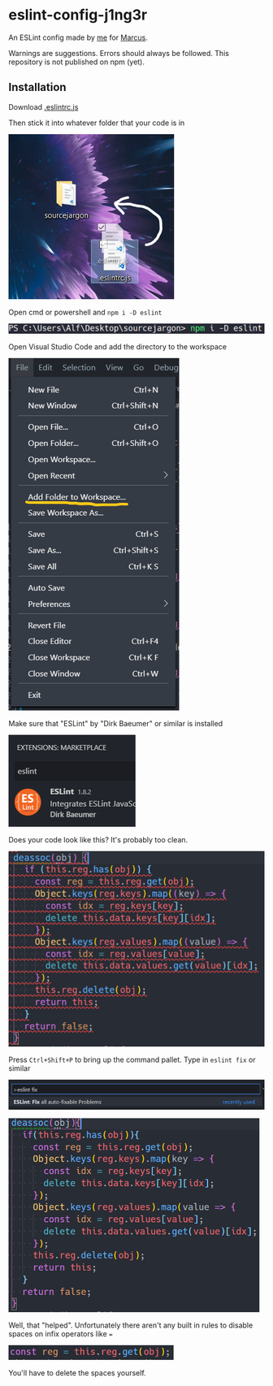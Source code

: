 # eslint-config-j1ng3r

An ESLint config made by [me](https://github.com/Coalpha) for [Marcus](https://github.com/j1ng3r).

Warnings are suggestions.
Errors should always be followed.
This repository is not published on npm (yet).

## Installation

Download [.eslintrc.js](.eslintrc.js)

Then stick it into whatever folder that your code is in

![](2019-03-28-23-57-46.png)

Open cmd or powershell and `npm i -D eslint`

![](2019-03-29-00-10-45.png)

Open Visual Studio Code and add the directory to the workspace

![](2019-03-29-00-13-02.png)


Make sure that "ESLint" by "Dirk Baeumer" or similar is installed

![](2019-03-29-00-01-25.png)

Does your code look like this? It's probably too clean.

![](2019-03-29-00-15-22.png)

Press `Ctrl+Shift+P` to bring up the command pallet. Type in `eslint fix` or similar

![](2019-03-29-00-14-28.png)

![](2019-03-29-00-16-02.png)

Well, that "helped".
Unfortunately there aren't any built in rules to disable spaces on infix operators like `=`

![](2019-03-29-00-18-00.png)

You'll have to delete the spaces yourself.

